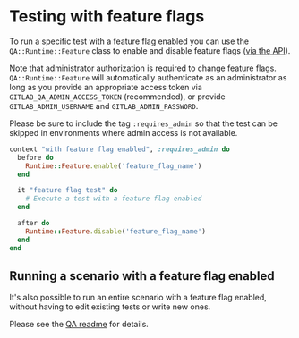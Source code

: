 # Testing with feature flags

To run a specific test with a feature flag enabled you can use the `QA::Runtime::Feature` class to enable and disable feature flags ([via the API](../../../api/features.md)).

Note that administrator authorization is required to change feature flags. `QA::Runtime::Feature` will automatically authenticate as an administrator as long as you provide an appropriate access token via `GITLAB_QA_ADMIN_ACCESS_TOKEN` (recommended), or provide `GITLAB_ADMIN_USERNAME` and `GITLAB_ADMIN_PASSWORD`.

Please be sure to include the tag `:requires_admin` so that the test can be skipped in environments where admin access is not available.

```ruby
context "with feature flag enabled", :requires_admin do
  before do
    Runtime::Feature.enable('feature_flag_name')
  end

  it "feature flag test" do
    # Execute a test with a feature flag enabled
  end

  after do
    Runtime::Feature.disable('feature_flag_name')
  end
end
```

## Running a scenario with a feature flag enabled

It's also possible to run an entire scenario with a feature flag enabled, without having to edit existing tests or write new ones.

Please see the [QA readme](https://gitlab.com/gitlab-org/gitlab/tree/master/qa#running-tests-with-a-feature-flag-enabled) for details.
